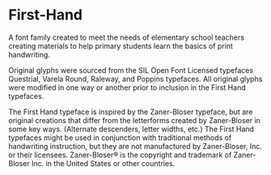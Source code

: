 # First-Hand
A font family created to meet the needs of elementary school teachers creating materials to help primary students learn the basics of print handwriting.

Original glyphs were sourced from the SIL Open Font Licensed typefaces Questrial, Varela Round, Raleway, and Poppins typefaces. All original glyphs were modified in one way or another prior to inclusion in the First Hand typefaces. 

The First Hand typeface is inspired by the Zaner-Bloser typeface, but are original creations that differ from the letterforms created by Zaner-Bloser in some key ways. (Alternate descenders, letter widths, etc.) The First Hand typefaces might be used in conjunction with traditional methods of handwriting instruction, but they are not manufactured by Zaner-Bloser, Inc. or their licensees. Zaner-Bloser® is the copyright and trademark of Zaner-Bloser Inc. in the United States or other countries.
